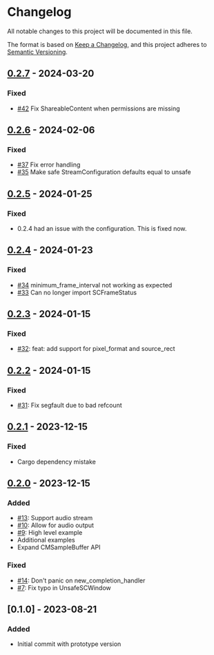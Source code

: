 # Changelog

All notable changes to this project will be documented in this file.

The format is based on [Keep a Changelog](https://keepachangelog.com/en/1.1.0/),
and this project adheres to [Semantic Versioning](https://semver.org/spec/v2.0.0.html).

## [0.2.7] - 2024-03-20

### Fixed

- [#42](https://github.com/svtlabs/screencapturekit-rs/pull/42) Fix ShareableContent when permissions are missing

## [0.2.6] - 2024-02-06

### Fixed

- [#37](https://github.com/svtlabs/screencapturekit-rs/issues/37) Fix error handling
- [#35](https://github.com/svtlabs/screencapturekit-rs/issues/35) Make safe StreamConfiguration defaults equal to unsafe

## [0.2.5] - 2024-01-25

### Fixed

- 0.2.4 had an issue with the configuration. This is fixed now.

## [0.2.4] - 2024-01-23

### Fixed

- [#34](https://github.com/svtlabs/screencapturekit-rs/issues/34) minimum_frame_interval not working as expected
- [#33](https://github.com/svtlabs/screencapturekit-rs/issues/33) Can no longer import SCFrameStatus

## [0.2.3] - 2024-01-15

### Fixed

- [#32](https://github.com/svtlabs/screencapturekit-rs/pull/32): feat: add support for pixel_format and source_rect

## [0.2.2] - 2024-01-15

### Fixed

- [#31](https://github.com/svtlabs/screencapturekit-rs/pull/31): Fix segfault due to bad refcount

## [0.2.1] - 2023-12-15

### Fixed

- Cargo dependency mistake

## [0.2.0] - 2023-12-15

### Added

- [#13](https://github.com/svtlabs/screencapturekit-rs/pull/13): Support audio stream
- [#10](https://github.com/svtlabs/screencapturekit-rs/pull/10): Allow for audio output
- [#9](https://github.com/svtlabs/screencapturekit-rs/pull/9): High level example
- Additional examples
- Expand CMSampleBuffer API

### Fixed

- [#14](https://github.com/svtlabs/screencapturekit-rs/pull/14): Don't panic on new_completion_handler
- [#7](https://github.com/svtlabs/screencapturekit-rs/pull/7): Fix typo in UnsafeSCWindow

## [0.1.0] - 2023-08-21

### Added

- Initial commit with prototype version

[unreleased]: https://github.com/svtlabs/screencapturekit-rs/compare/v0.2.7...HEAD
[0.2.7]: https://github.com/svtlabs/screencapturekit-rs/compare/v0.2.6...v0.2.7
[0.2.6]: https://github.com/svtlabs/screencapturekit-rs/compare/v0.2.5...v0.2.6
[0.2.5]: https://github.com/svtlabs/screencapturekit-rs/compare/v0.2.4...v0.2.5
[0.2.4]: https://github.com/svtlabs/screencapturekit-rs/compare/v0.2.3...v0.2.4
[0.2.3]: https://github.com/svtlabs/screencapturekit-rs/compare/v0.2.2...v0.2.3
[0.2.2]: https://github.com/svtlabs/screencapturekit-rs/compare/v0.2.1...v0.2.2
[0.2.1]: https://github.com/svtlabs/screencapturekit-rs/compare/v0.2.0...v0.2.1
[0.2.0]: https://github.com/svtlabs/screencapturekit-rs/compare/v0.1.0...v0.2.0
[0.0.1]: https://github.com/svtlabs/screencapturekit-rs/releases/tag/v0.1.0
